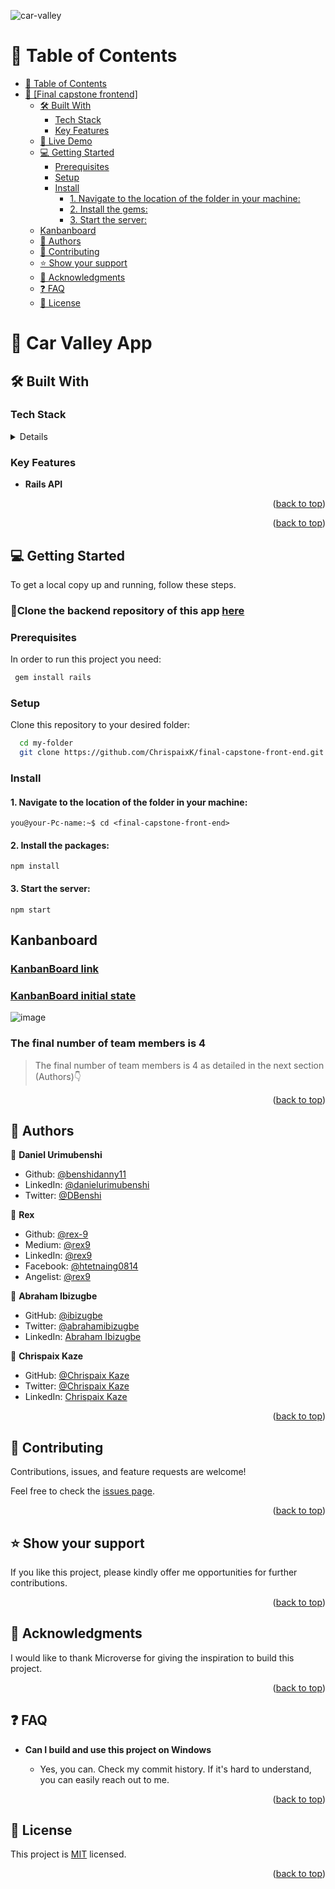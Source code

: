 ![car-valley](https://user-images.githubusercontent.com/71190715/207017550-8454c37b-84ab-449a-9b38-f3b385d0b015.png)

# 📗 Table of Contents

- [📗 Table of Contents](#-table-of-contents)
- [📖 \[Final capstone frontend\] ](#-about-project-)
  - [🛠 Built With ](#-built-with-)
    - [Tech Stack ](#tech-stack-)
    - [Key Features ](#key-features-)
  - [🚀 Live Demo ](#-live-demo-)
  - [💻 Getting Started ](#-getting-started-)
    - [Prerequisites](#prerequisites)
    - [Setup](#setup)
    - [Install](#install)
      - [1. Navigate to the location of the folder in your machine:](#1-navigate-to-the-location-of-the-folder-in-your-machine)
      - [2. Install the gems:](#2-install-the-gems)
      - [3. Start the server:](#3-start-the-server)
  - [Kanbanboard](#-kanbanboard-)
  - [👥 Authors ](#-authors-)
  - [🤝 Contributing ](#-contributing-)
  - [⭐️ Show your support ](#️-show-your-support-)
  - [🙏 Acknowledgments ](#-acknowledgments-)
  - [❓ FAQ ](#-faq-)
  - [📝 License ](#-license-)

# 📖 Car Valley App <a name="about-project"></a>


## 🛠 Built With <a name="built-with"></a>

### Tech Stack <a name="tech-stack"></a>

<details>
  <ul>
    <li><a href="https://reactjs.org/">React js</a></li>
  </ul>
</details>

### Key Features <a name="key-features"></a>

- **Rails API**

<p align="right">(<a href="#readme-top">back to top</a>)</p>

<p align="right">(<a href="#readme-top">back to top</a>)</p>

## 💻 Getting Started <a name="getting-started"></a>

To get a local copy up and running, follow these steps.

### 📌Clone the backend repository of this app [here](https://github.com/Ibizugbe/car-valley-backend)

### Prerequisites

In order to run this project you need:

```sh
 gem install rails
```



### Setup

Clone this repository to your desired folder:

```sh
  cd my-folder
  git clone https://github.com/ChrispaixK/final-capstone-front-end.git
```

### Install

#### 1. Navigate to the location of the folder in your machine:

```
you@your-Pc-name:~$ cd <final-capstone-front-end>
```

#### 2. Install the packages:

```
npm install
```

#### 3. Start the server:

```
npm start
```

## Kanbanboard <a name="kanbanboard"></a>
### [KanbanBoard link](https://github.com/users/Ibizugbe/projects/2)

### [KanbanBoard initial state](https://github.com/Ibizugbe/car-valley-backend/issues/16#issue-1461801669)
![image](https://user-images.githubusercontent.com/71190715/206404938-f3b5b68a-2f7b-45e7-b75d-483f1a2be02f.png)

### The final number of team members is 4
> The final number of team members is 4 as detailed in the next section (Authors)👇

<p align="right">(<a href="#readme-top">back to top</a>)</p>

## 👥 Authors <a name="authors"></a>

👤 **Daniel Urimubenshi**

- Github: [@benshidanny11](https://github.com/benshidanny11/)
- LinkedIn: [@danielurimubenshi](https://www.linkedin.com/in/danielurimubenshi/)
- Twitter: [@DBenshi](https://twitter.com/DBenshi)

👤 **Rex**

- Github: [@rex-9](https://github.com/rex-9/)
- Medium: [@rex9](https://medium.com/rex9/)
- LinkedIn: [@rex9](https://www.linkedin.com/in/rex9/)
- Facebook: [@htetnaing0814](https://www.facebook.com/htetnaing0814)
- Angelist: [@rex9](https://angel.co/u/rex9)

👤 **Abraham Ibizugbe**

- GitHub: [@ibizugbe](https://github.com/ibizugbe)
- Twitter: [@abrahamibizugbe](https://twitter.com/abrahamibizugbe)
- LinkedIn: [Abraham Ibizugbe](https://linkedin.com/in/abrahamibizugbe)

👤 **Chrispaix Kaze**

- GitHub: [@Chrispaix Kaze](https://github.com/ChrispaixK)
- Twitter: [@Chrispaix Kaze](https://twitter.com/ChrispaixK)
- LinkedIn: [Chrispaix Kaze](https://www.linkedin.com/in/chrispaix-kaze-70445a175/)

<p align="right">(<a href="#readme-top">back to top</a>)</p>

## 🤝 Contributing <a name="contributing"></a>

Contributions, issues, and feature requests are welcome!

Feel free to check the [issues page](../../issues/).

<p align="right">(<a href="#readme-top">back to top</a>)</p>

## ⭐️ Show your support <a name="support"></a>

If you like this project, please kindly offer me opportunities for further contributions.

<p align="right">(<a href="#readme-top">back to top</a>)</p>

## 🙏 Acknowledgments <a name="acknowledgements"></a>

I would like to thank Microverse for giving the inspiration to build this project.

<p align="right">(<a href="#readme-top">back to top</a>)</p>

## ❓ FAQ <a name="faq"></a>

- **Can I build and use this project on Windows**

  - Yes, you can. Check my commit history. If it's hard to understand, you can easily reach out to me.

<p align="right">(<a href="#readme-top">back to top</a>)</p>

## 📝 License <a name="license"></a>

This project is [MIT](https://github.com/ChrispaixK/car-valley-front-end/blob/dev/MIT.md) licensed.

<p align="right">(<a href="#readme-top">back to top</a>)</p>
